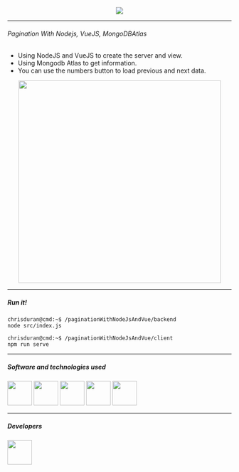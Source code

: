 
<div align="center">
  
  [<img src="https://i.ibb.co/XXbsRwP/pagination2.png">](https://www.fb.com/christopherduran1994)
  
</div>


- - -

###### Pagination With Nodejs, VueJS, MongoDBAtlas

* Using NodeJS and VueJS to create the server and view.
* Using Mongodb Atlas to get information.
* You can use the numbers button to load previous and next data.

<div align="center">
  
  [<img src="https://i.ibb.co/MpJWwKG/nodejs-Vue-TR.png" width="455px">](https://vimeo.com/578673315)
  
</div>

- - -
##### Run it!
```console
chrisduran@cmd:~$ /paginationWithNodeJsAndVue/backend
node src/index.js
```

```console
chrisduran@cmd:~$ /paginationWithNodeJsAndVue/client
npm run serve
```


- - -
##### Software and technologies used

<p align="center">
  
  
  
  [<img src="https://seeklogo.com/images/N/nodejs-logo-FBE122E377-seeklogo.com.png" width="55px">](https://nodejs.org/)
  [<img src="https://i.imgur.com/oUH9hNy.png" width="55px">](https://vuejs.org/)
  [<img src="https://assets-global.website-files.com/5f1c75e63b2f950eb473d3e4/603c5eb831820c3ce6a8f057_603a1586fa052d17fc2a6929_MongoDBAtlas.png" width="55px">](https://www.mongodb.com/cloud/atlas/)
  [<img src="https://upload.wikimedia.org/wikipedia/commons/6/6a/JavaScript-logo.png" width="55px">](https://www.javascript.com/)
  [<img src="https://image.flaticon.com/icons/png/512/617/617570.png" width="55px">](https://www.json.org/)
  
</p>

- - -
##### Developers

<div align="left">
  
  [<img src="https://i.ibb.co/vX2mShm/chrisduran.png" width="55px">](https://www.facebook.com/christopherduran1994)
  
  
</div>
